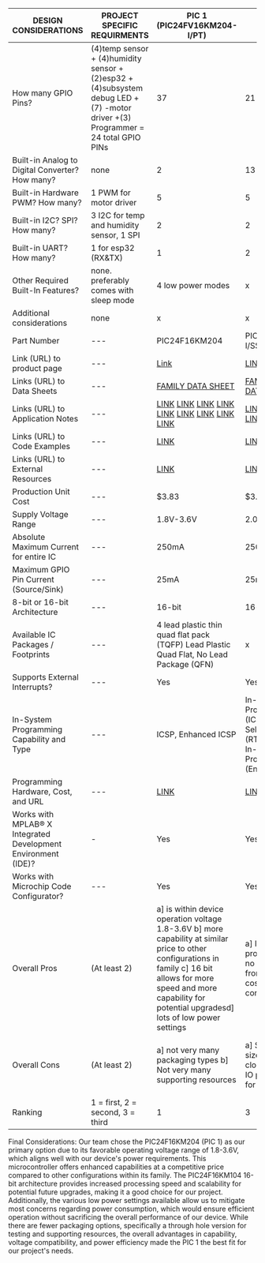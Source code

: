 

| DESIGN CONSIDERATIONS | PROJECT SPECIFIC REQUIRMENTS | PIC 1 (PIC24FV16KM204-I/PT)            | PIC 2     | PIC 3 | 
|-----------------------|------------------------------|------------------|-----------|-------|
|How many GPIO Pins?|   (4)temp sensor + (4)humidity sensor + (2)esp32 + (4)subsystem debug LED +(7) -motor driver +(3) Programmer = 24 total GPIO PINs |37|          21|      36|
|Built-in Analog to Digital Converter? How many?|none|                 2|          13|      29|
|Built-in Hardware PWM? How many?|1 PWM for motor driver|                 5|          5|      4|
|Built-in I2C? SPI? How many?|3 I2C for temp and humidity sensor, 1 SPI|                2|          2|      2|
|Built-in UART? How many?|1 for esp32 (RX&TX) |                 1|          2|      1|
|Other Required Built-In Features?|none. preferably comes with sleep mode|                 4 low power modes|          x|      x|
|Additional considerations |none|                 x|          x|      x|
|Part Number|                                              ---|                 PIC24F16KM204|          PIC24FJ64GA002-I/SS|      PIC16F18855|
|Link (URL) to product page|                               ---|                 [Link](https://www.digikey.com/en/products/detail/microchip-technology/pic24fv16km204-i-pt/3872920)|          [LINK](URL)|      [LINK](URL)|
|Links (URL) to Data Sheets|                               ---|                 [FAMILY DATA SHEET](URL)|          [FAMILY DATASHEET](URL)|      [FAMILY DATASHEET](URL)|
|Links (URL) to Application Notes|                         ---|                 [LINK](URL) [LINK](URL) [LINK](URL) [LINK](URL) [LINK](URL) [LINK](URL) [LINK](URL) [LINK](URL) [LINK](URL) | [LINK](URL) [LINK](URL) [LINK](URL) [LINK](URL) [LINK](URL)|      [LINK](URL) [LINK](URL) [LINK](URL)|
|Links (URL) to Code Examples|                             ---|                 [LINK](URL)|          [LINK](URL)|      [LINK](URL)|
|Links (URL) to External Resources|                        ---|                 [LINK](URL)|          [LINK](URL)|      [LINK](URL)|
|Production Unit Cost|                                     ---|                 $3.83|          $3.83|      $1.97|
|Supply Voltage Range|                                     ---|                 1.8V-3.6V|          2.0V - 3.6V|      2.3V - 5.5V|
|Absolute Maximum Current for entire IC|                   ---|                 250mA|          250 mA|      350mA|
|Maximum GPIO Pin Current (Source/Sink)|                   ---|                 25mA|          25mA|      25mA|
| 8-bit or 16-bit Architecture|                            ---|                 16-bit|          16-bit|      8-bit|
|Available IC Packages / Footprints |                      ---|                 4 lead plastic thin quad flat pack (TQFP)  Lead Plastic Quad Flat, No Lead Package (QFN) |          x |      x|
|Supports External Interrupts? |                           ---|                 Yes|          Yes|      Yes|
|In-System Programming Capability and Type|                ---|                 ICSP, Enhanced ICSP|          In-Circuit Serial Programming™ (ICSP™)  Run-Time Self-Programming (RTSP)  Enhanced In-Circuit Serial Programming (Enhanced ICSP)|      ICSP|
|Programming Hardware, Cost, and URL|                      ---|                 [LINK](URL)|          [LINK](URL)|      [LINK](URL)|
|Works with MPLAB® X Integrated Development Environment (IDE)?|                             -|                 Yes|          Yes|      Yes|
|Works with Microchip Code Configurator?|                  ---|                 Yes|          Yes|      Yes|
|Overall Pros|(At least 2)|                 a] is within device operation voltage 1.8-3.6V b] more capability at similar price to other configurations in family c] 16 bit allows for more speed and more capability for potential upgradesd] lots of low power settings|         a]  Is In-system programmable so no need to remove from PCB 2] Low cost and power consumption|      a] Has an ample amount of I/O pins b] Enhanced core features with multiple PWM and EUSART modules for serial communication|
|Overall Cons|(At least 2)|                 a] not very many packaging types b] Not very many supporting resources |          a] Smaller Memory size b] Slower clock speed c] 21 IO pins not enough for our project|      a] Limited processing power b] Limited program memory|
|Ranking|  1 = first, 2 = second, 3 = third |                 1|          3|      2|

Final Considerations:
Our team chose the PIC24F16KM204 (PIC 1) as our primary option due to its favorable operating voltage range of 1.8-3.6V, which aligns well with our device's power requirements. This microcontroller offers enhanced capabilities at a competitive price compared to other configurations within its family. The PIC24F16KM104 16-bit architecture provides increased processing speed and scalability for potential future upgrades, making it a good choice for our project. Additionally, the various low power settings available allow us to mitigate most concerns regarding power consumption, which would ensure efficient operation without sacrificing the overall performance of our device. While there are fewer packaging options, specifically a through hole version for testing and supporting resources, the overall advantages in capability, voltage compatibility, and power efficiency made the PIC 1 the best fit for our project's needs.






